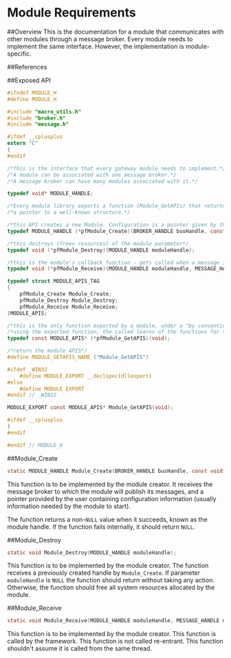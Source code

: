 # Module Requirements

##Overview
This is the documentation for a module that communicates with other modules through a message broker. 
Every module needs to implement the same interface. However, the implementation is module-specific.

##References

##Exposed API
```C
#ifndef MODULE_H
#define MODULE_H

#include "macro_utils.h"
#include "broker.h"
#include "message.h"

#ifdef __cplusplus
extern "C"
{
#endif

/*This is the interface that every gateway module needs to implement.*/
/*A module can be associated with one message broker.*/
/*A message broker can have many modules associated with it.*/

typedef void* MODULE_HANDLE;

/*Every module library exports a function (Module_GetAPIs) that returns*/
/*a pointer to a well-known structure.*/

/*this API creates a new Module. Configuration is a pointer given by the instantiator*/
typedef MODULE_HANDLE (*pfModule_Create)(BROKER_HANDLE busHandle, const void* configuration);

/*this destroys (frees resources) of the module parameter*/
typedef void (*pfModule_Destroy)(MODULE_HANDLE moduleHandle);

/*this is the module's callback function - gets called when a message is to be received by the module*/
typedef void (*pfModule_Receive)(MODULE_HANDLE moduleHandle, MESSAGE_HANDLE messageHandle);

typedef struct MODULE_APIS_TAG
{
    pfModule_Create Module_Create;
    pfModule_Destroy Module_Destroy;
    pfModule_Receive Module_Receive;
}MODULE_APIS;

/*this is the only function exported by a module, under a "by convention" name*/
/*using the exported function, the called learns of the functions for that module*/
typedef const MODULE_APIS* (*pfModule_GetAPIS)(void);

/*return the module APIS*/
#define MODULE_GETAPIS_NAME ("Module_GetAPIS")

#ifdef _WIN32
    #define MODULE_EXPORT __declspec(dllexport)
#else
    #define MODULE_EXPORT
#endif // _WIN32

MODULE_EXPORT const MODULE_APIS* Module_GetAPIS(void);

#ifdef __cplusplus
}
#endif

#endif // MODULE_H

```

##Module_Create
```C
static MODULE_HANDLE Module_Create(BROKER_HANDLE busHandle, const void* configuration);
```
This function is to be implemented by the module creator. It receives the message broker 
to which the module will publish its messages, and a pointer provided by the user
containing configuration information (usually information needed by the module to start).

The function returns a non-`NULL` value when it succeeds, known as the module handle. 
If the function fails internally, it should return `NULL`.

##Module_Destroy
```C
static void Module_Destroy(MODULE_HANDLE moduleHandle);
```
This function is to be implemented by the module creator. The function receives a previously
created handle by `Module_Create`. If parameter `moduleHandle` is `NULL` the function should 
return without taking any action. Otherwise, the function should free all system resources
allocated by the module.

##Module_Receive
```C
static void Module_Receive(MODULE_HANDLE moduleHandle, MESSAGE_HANDLE messageHandle);
```
This function is to be implemented by the module creator. This function is called by the
framework. This function is not called re-entrant. This function shouldn't assume it is 
called from the same thread.